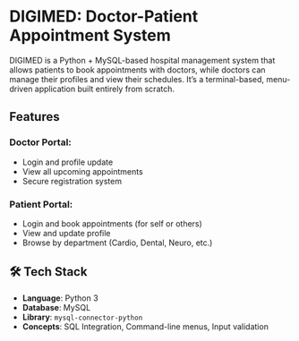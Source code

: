 # DIGIMED: Doctor-Patient Appointment System

DIGIMED is a Python + MySQL-based hospital management system that allows patients to book appointments with doctors, while doctors can manage their profiles and view their schedules. It’s a terminal-based, menu-driven application built entirely from scratch.

## Features

### Doctor Portal:
- Login and profile update
- View all upcoming appointments
- Secure registration system

### Patient Portal:
- Login and book appointments (for self or others)
- View and update profile
- Browse by department (Cardio, Dental, Neuro, etc.)

## 🛠 Tech Stack

- **Language**: Python 3
- **Database**: MySQL
- **Library**: `mysql-connector-python`
- **Concepts**: SQL Integration, Command-line menus, Input validation

